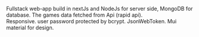 Fullstack web-app build in nextJs and NodeJs for server side, MongoDB for database. 
The games data fetched from Api (rapid api).  
Responsive.
user password protected by bcrypt.
JsonWebToken.
Mui material for design.